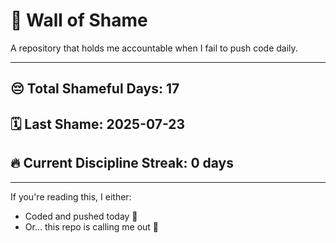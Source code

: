 # 🧱 Wall of Shame

A repository that holds me accountable when I fail to push code daily.

---

## 😔 Total Shameful Days: **17**
## 🗓️ Last Shame: **2025-07-23**
## 🔥 Current Discipline Streak: **0 days**

---

If you're reading this, I either:
- Coded and pushed today 💪
- Or... this repo is calling me out 😤
